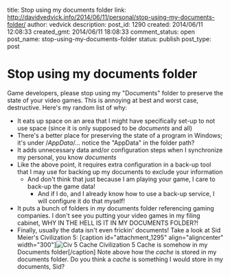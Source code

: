 title: Stop using my documents folder
link: http://davidvedvick.info/2014/06/11/personal/stop-using-my-documents-folder/
author: vedvick
description: 
post_id: 1290
created: 2014/06/11 12:08:33
created_gmt: 2014/06/11 18:08:33
comment_status: open
post_name: stop-using-my-documents-folder
status: publish
post_type: post

# Stop using my documents folder

Game developers, please stop using my "Documents" folder to preserve the state of your video games. This is annoying at best and worst case, destructive. Here's my random list of why: 

  * It eats up space on an area that I might have specifically set-up to not use space (since it is only supposed to be _documents_ and all)
  * There's a better place for preserving the state of a program in Windows; it's under <user name>/_AppData_/... notice the "AppData" in the folder path?
  * It adds unnecessary data and/or configuration steps when I synchronize my personal, you know _documents_
  * Like the above point, it requires extra configuration in a back-up tool that I may use for backing up my documents to exclude your information 
    * And don't think that just because I am playing your game, I care to back-up the game data! 
      * And if I do, and I already know how to use a back-up service, I will configure it do that myself!
  * It puts a bunch of folders in _my_ documents folder referencing gaming companies. I don't see you putting your video games in my filing cabinet, WHY IN THE HELL IS IT IN MY DOCUMENTS FOLDER?!
  * Finally, usually the data isn't even frickin' documents! Take a look at Sid Meier's Civilization 5:
[caption id="attachment_1295" align="aligncenter" width="300"]![Civ 5 Cache](/wp-content/uploads/2014/06/civ5-300x204.png) Civilization 5 Cache is somehow in my Documents folder[/caption] Note above how the _cache_ is stored in my documents folder. Do you think a _cache_ is something I would store in my documents, Sid?